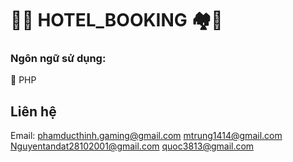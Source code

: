 # 🏫💒 HOTEL_BOOKING 🏘️🏨
### Ngôn ngữ sử dụng:
🐘 PHP
## Liên hệ
Email: phamducthinh.gaming@gmail.com
        mtrung1414@gmail.com
        Nguyentandat28102001@gmail.com
        quoc3813@gmail.com

        
